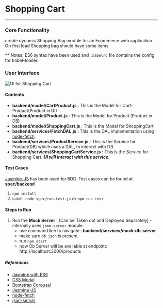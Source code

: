 # Shopping Cart
---
### Core Functionality 

create dynamic Shopping Bag module for an Ecommerce web application.	On first load Shopping bag should have some items. 


** Notes: ES6 syntax have been used and `.babelrc` file contains the config for babel-loader.

### User Interface

![UI for Shopping Cart]()

#### Contents
- **backend/model/CartProduct.js** : This is the Model for Cart-Product(Product in UI)
- **backend/model/Product.js** : This is the Model for  Product (Product in DB)
- **backend/model/ShoppingCart.js** : This is the Model for ShoppingCart
- **backend/services/FetchDAL.js** : This is the DAL implementation using [node-fetch](https://www.npmjs.com/package/node-fetch)
- **backend/services/ProductService.js** : This is the Service for Product(DB) which uses a DAL, to interact with DB. 
- **backend/services/ShoppingCartService.js** : This is the Service for Shopping Cart. ***UI will interact with this service.***


#### Test Cases
[Jasmine-JS](https://jasmine.github.io/) has been used for BDD. Test cases can be found at: **spec/backend**

1.  `npm install`
2.  `babel-node spec/run.test.js` or `npm run test`

####  Steps to Run
1. Run the **Mock Server** : [Can be Taken out and Deployed Separately] - internally uses `json-server` module.  
    - use command line to navigate : **backend/services/mock-db-server** 
    - make sure `db.json`  is present
    - run `npm start`
    - now Db Server will be available at endpoint: http://localhost:3000/products



##### References
- [Jasmine with ES6](https://fullstack-developer.academy/using-jasmine-with-javascript-es2015/)
- [CSS Modal](https://www.w3schools.com/howto/tryit.asp?filename=tryhow_css_modal)
- [Bootstrap Corousal](https://www.w3schools.com/bootstrap4/tryit.asp?filename=trybs_carousel)
- [Jasmine-JS](https://jasmine.github.io/)
- [node-fetch](https://www.npmjs.com/package/node-fetch)
- [json-server](https://www.npmjs.com/package/json-server)

